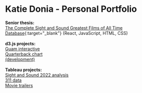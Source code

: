 # Katie Donia - Personal Portfolio
**Senior thesis:**
<br>[The Complete Sight and Sound Greatest Films of All Time Database](https://parcel-react-bondie00.vercel.app/){:target="_blank"} (React, JavaScript, HTML, CSS)
<br><br>**d3.js projects:**
<br>[Guam interactive](https://bondie00.github.io/D3_Portfolio/Project/)
<br>[Quarterback chart](https://bondie00.github.io/D3_Portfolio/3_2_distributions/)
<br>[(development)](https://github.com/bondie00/D3_Portfolio/tree/main)
<br><br>**Tableau projects:**
<br>[Sight and Sound 2022 analysis](https://public.tableau.com/app/profile/katie.donia/viz/SightandSound-PublicVersion/HomePage)
<br>[311 data](https://public.tableau.com/app/profile/katie.donia/viz/311Responses/311ResponsesDashboard)
<br>[Movie trailers](https://public.tableau.com/app/profile/katie.donia/viz/QuantifiedSelfMovieTrailers/TrailersDashboard)

